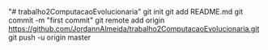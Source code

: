 "# trabalho2ComputacaoEvolucionaria"  git init git add README.md git commit -m "first commit" git remote add origin https://github.com/JordannAlmeida/trabalho2ComputacaoEvolucionaria.git git push -u origin master
